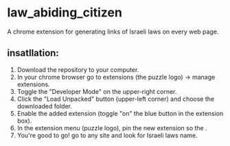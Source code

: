 # law_abiding_citizen
A chrome extension for generating links of Israeli laws on every web page. 

## insatllation:
1. Download the repository to your computer.
2. In your chrome browser go to extensions (the puzzle logo) -> manage extensions.
3. Toggle the "Developer Mode" on the upper-right corner.
4. Click the "Load Unpacked" button (upper-left corner) and choose the downloaded folder.
5. Enable the added extension (toggle "on" the blue button in the extension box).
6. In the extension menu (puzzle logo), pin the new extension so the .
7. You're good to go! go to any site and look for Israeli laws name.

